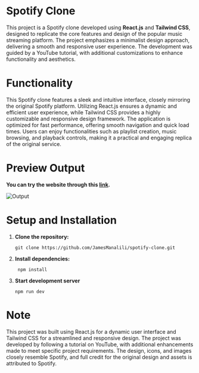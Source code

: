 # Spotify Clone

This project is a Spotify clone developed using __React.js__ and __Tailwind CSS__, designed to replicate the core features and design of the popular music streaming platform. The project emphasizes a minimalist design approach, delivering a smooth and responsive user experience. The development was guided by a YouTube tutorial, with additional customizations to enhance functionality and aesthetics.

# Functionality 

This Spotify clone features a sleek and intuitive interface, closely mirroring the original Spotify platform. Utilizing React.js ensures a dynamic and efficient user experience, while Tailwind CSS provides a highly customizable and responsive design framework. The application is optimized for fast performance, offering smooth navigation and quick load times. Users can enjoy functionalities such as playlist creation, music browsing, and playback controls, making it a practical and engaging replica of the original service.

# Preview Output
__You can try the website through this [link](https://responsive-spotify-clone.netlify.app/).__

![Output](https://github.com/user-attachments/assets/5dd56645-a7c8-4936-947f-1cc01670751b)

# Setup and Installation

1. __Clone the repository:__

       git clone https://github.com/JamesManalili/spotify-clone.git

2. __Install dependencies:__

        npm install

3. __Start development server__

       npm run dev

# Note
This project was built using React.js for a dynamic user interface and Tailwind CSS for a streamlined and responsive design. The project was developed by following a tutorial on YouTube, with additional enhancements made to meet specific project requirements. The design, icons, and images closely resemble Spotify, and full credit for the original design and assets is attributed to Spotify.
